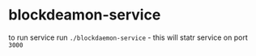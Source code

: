# blockdeamon-service

to run service run `./blockdaemon-service` - this will statr service on port `3000`
